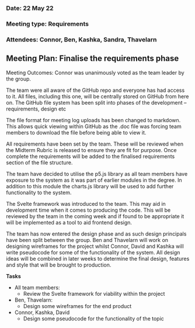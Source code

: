 ### Date: 22 May 22
### Meeting type: Requirements
### Attendees: Connor, Ben, Kashka, Sandra, Thavelarn

## Meeting Plan: Finalise the requirements phase 

Meeting Outcomes: Connor was unanimously voted as the team leader by the group.

The team were all aware of the GitHub repo and everyone has had access to it. All files, including this one, will be centrally stored on GitHub from here on. The GitHub file system has been split into phases of the development – requirements, design etc 

The file format for meeting log uploads has been changed to markdown. This allows quick viewing within GitHub as the .doc file was forcing team members to download the file before being able to view it. 

All requirements have been set by the team. These will be reviewed when the Midterm Rubric is released to ensure they are fit for purpose. Once complete the requirements will be added to the finalised requirements section of the file structure. 

The team have decided to utilise the p5.js library as all team members have exposure to the system as it was part of earlier modules in the degree. In addition to this module the charts.js library will be used to add further functionality to the system. 

The Svelte framework was introduced to the team. This may aid in development time when it comes to producing the code. This will be reviewed by the team in the coming week and if found to be appropriate it will be implemented as a tool to aid frontend design. 

The team has now entered the design phase and as such design principals have been split between the group. Ben and Thavelarn will work on designing wireframes for the project whilst Connor, David and Kashka will write pseudocode for some of the functionality of the system. All design ideas will be combined in later weeks to determine the final design, features and style that will be brought to production. 

**Tasks**
+ All team members:
	+ Review the Svelte framework for viability within the project
+ Ben, Thavelarn:
	+ Design some wireframes for the end product
+ Connor, Kashka, David 
	+ Design some pseudocode for the functionality of the topic
